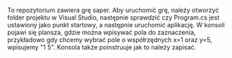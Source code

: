To repozytorium zawiera grę saper.
Aby uruchomić grę, należy otworzyć folder projektu w Visual Studio, następnie sprawdzić czy Program.cs jest ustawiony jako punkt startowy, a następnie uruchomić aplikację.
W konsoli pojawi się plansza, gdzie można wpisywać pola do zaznaczenia, przykładowo gdy chcemy wybrać pole o współrzędnych x=1 oraz y=5, wpisujemy "1 5".
Konsola także poinstruuje jak to należy zapisać.
